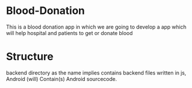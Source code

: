# Blood-Donation

This is a blood donation app in which we are going to develop a app which will help hospital and patients to get or donate blood

# Structure

backend directory as the name implies contains backend files written in js, Android (will) Contain(s) Android sourcecode.
